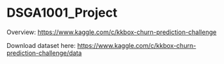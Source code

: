 # DSGA1001_Project
Overview: https://www.kaggle.com/c/kkbox-churn-prediction-challenge

Download dataset here: https://www.kaggle.com/c/kkbox-churn-prediction-challenge/data
